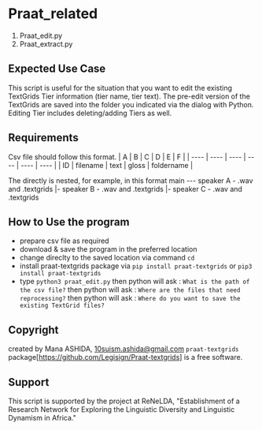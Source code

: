 # Praat_related
1. Praat_edit.py
2. Praat_extract.py

## Expected Use Case
This script is useful for the situation that you want to edit the existing TextGrids Tier information (tier name, tier text). The pre-edit version of the TextGrids are saved into the folder you indicated via the dialog with Python. Editing Tier includes deleting/adding Tiers as well. 


## Requirements
Csv file should follow this format.
|  A  |  B  |  C  |  D  |  E  |  F  |
| ---- | ---- | ---- | ---- | ---- | ---- |
|  ID  |  filename  |  text  |  gloss |  foldername |

The directly is nested, for example, in this format
main --- speaker A - .wav and .textgrids
      |- speaker B - .wav and .textgrids
      |- speaker C - .wav and .textgrids
    

## How to Use the program
- prepare csv file as required
- download & save the program in the preferred location
- change direclty to the saved location via command `cd`
- install praat-textgrids package via `pip install praat-textgrids` or `pip3 install praat-textgrids`
- type `python3 praat_edit.py` 
then python will ask : `What is the path of the csv file?`
then python will ask : `Where are the files that need reprocessing?`
then python will ask : `Where do you want to save the existing TextGrid files?`

## Copyright
created by Mana ASHIDA, 10suism.ashida@gmail.com
`praat-textgrids` package[https://github.com/Legisign/Praat-textgrids] is a free software.

## Support
This script is supported by the project at ReNeLDA, "Establishment of a Research Network for Exploring the Linguistic Diversity and Linguistic Dynamism in Africa."
